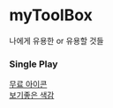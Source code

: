 # myToolBox
나에게 유용한 or 유용할 것들

### Single Play
[무료 아이콘](https://icons8.com/)   
[보기좋은 색감](http://flatuicolors.com/)
